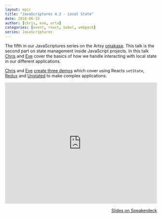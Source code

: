 ```yaml
---
layout: epic
title: "JavaScriptures 4.2 - Local State"
date: 2018-06-15
author: [chris, eve, orta]
categories: [event, react, babel, webpack]
series: JavaScriptures
---
```


The fifth in our JavaScriptures series on the Artsy [omakase][omakase]. This talk is the second part on state
management inside JavaScript projects. In this talk [Chris][] and [Eve][] cover the basics of how we handle
interacting with local state in our different applications.

[Chris][] and [Eve][] [create three demos][demo] which cover using Reacts `setState`, [Redux][redux] and
[Unstated][] to make complex applications.

<!-- more -->

<center>
<iframe width='100%' height='400' src='https://www.youtube.com/embed/uLeZnpvVpxA' frameborder='0' allowfullscreen></iframe>
</center>

<p style='text-align:right;'><a href="https://speakerdeck.com/artsyopensource/javascriptures-4-dot-2-local-state?slide=1">
Slides on Speakerdeck
</a></p>

[omakase]: https://artsy.github.io/blog/2017/02/05/Front-end-JavaScript-at-Artsy-2017/
[chris]: https://github.com/damassi
[recording]: https://youtu.be/uLeZnpvVpxA
[slides]: https://speakerdeck.com/artsyopensource/javascriptures-4-dot-2-local-state?slide=1
[apollo]: https://www.apollographql.com
[metaphysics]: https://github.com/artsy/metaphysics/
[demo]: https://github.com/artsy/javascriptures/tree/master/5_intro-to-state
[redux]: https://github.com/artsy/javascriptures/blob/master/5_intro-to-state/2-redux
[unstated]: https://github.com/jamiebuilds/unstated
[eve]: https://twitter.com/seevexes
